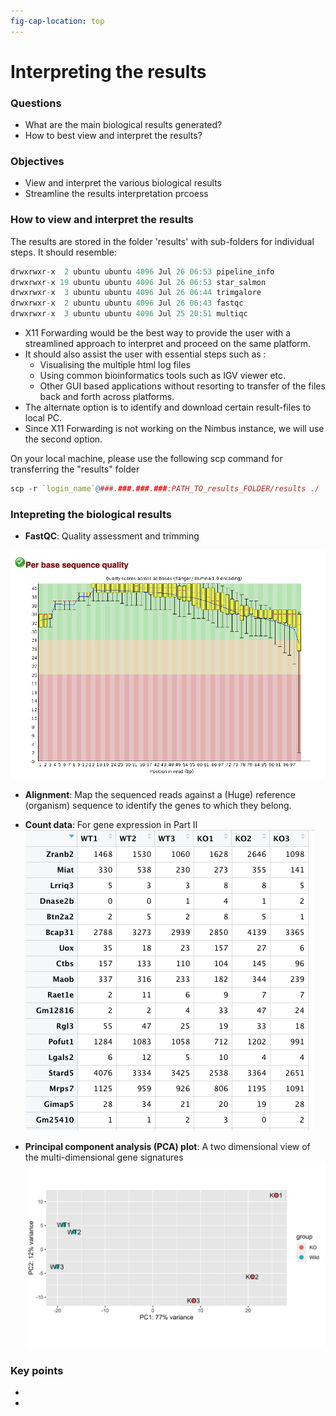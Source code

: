 ```yaml
---
fig-cap-location: top
---
```


# Interpreting the results


<div class="questions">

### Questions

- What are the main biological results generated?
- How to best view and interpret the results?
</div>  

<div class="objectives">

### Objectives

- View and interpret the various biological results
- Streamline the results interpretation prcoess
</div>  

### How to view and interpret the results 

The results are stored in the folder 'results' with sub-folders for individual steps. It should resemble:
```r
drwxrwxr-x  2 ubuntu ubuntu 4096 Jul 26 06:53 pipeline_info
drwxrwxr-x 19 ubuntu ubuntu 4096 Jul 26 06:53 star_salmon
drwxrwxr-x  3 ubuntu ubuntu 4096 Jul 26 06:44 trimgalore
drwxrwxr-x  2 ubuntu ubuntu 4096 Jul 26 06:43 fastqc
drwxrwxr-x  3 ubuntu ubuntu 4096 Jul 25 20:51 multiqc
```

* X11 Forwarding would be the best way to provide the user with a streamlined approach to interpret and proceed on the same platform.
* It should also assist the user with essential steps such as : 
   - Visualising the multiple html log files
   - Using common bioinformatics tools such as IGV viewer etc.
   - Other GUI based applications without resorting to transfer of the files back and forth across platforms.
* The alternate option is to identify and download certain result-files to local PC.
* Since X11 Forwarding is not working on the Nimbus instance, we will use the second option.

On your local machine, please use the following scp command for transferring the "results" folder 
```r
scp -r `login_name`@###.###.###.###:PATH_TO_results_FOLDER/results ./
```

### Intepreting the biological results 
- **FastQC**: Quality assessment and trimming

![The samplesheet](/fig/fastqQC.png)

- **Alignment**: Map the sequenced reads against a (Huge) reference (organism) sequence  to identify the genes to which they belong.

- **Count data**: For gene expression in Part II 
![The samplesheet](/fig/count_matrix.png)

- **Principal component analysis (PCA) plot**: A two dimensional view of the multi-dimensional gene signatures
![The samplesheet](/fig/PCA.png)





<div class="keypoints">

### Key points

-
-


</div>  
